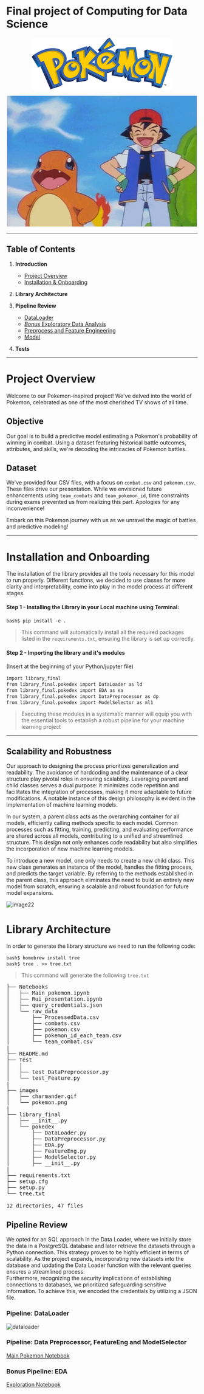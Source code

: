 # Final project of Computing for Data Science

<p align="center">
  <a href="https://pokemondb.net/pokedex/all/">
    <img src="https://github.com/ruimaciell/CDS_final_pokemon/blob/main/images/pokemon.png" alt="Header">
  </a>
</p>

<p align="center">
  <img src="https://github.com/ruimaciell/CDS_final_pokemon/blob/main/images/charmander.gif" alt="charmander">
</p>  
  
---
## Table of Contents

1. **Introduction**
    - [Project Overview](#roject-overview)
    - [Installation & Onboarding](#nstallation-&-onboarding)

2. **Library Architecture**

3. **Pipeline Review**
    - [DataLoader](#dataloader)
    - [*Bonus* Exploratory Data Analysis](#bonus-exploratory-data-analysis)
    - [Preprocess and Feature Engineering](#preprocess-and-feature-engineering)
    - [Model](#model)

4. **Tests**
---
# Project Overview

Welcome to our Pokemon-inspired project! We've delved into the world of Pokemon, celebrated as one of the most cherished TV shows of all time.

## Objective

Our goal is to build a predictive model estimating a Pokemon's probability of winning in combat. Using a dataset featuring historical battle outcomes, attributes, and skills, we're decoding the intricacies of Pokemon battles.

## Dataset

We've provided four CSV files, with a focus on `combat.csv` and `pokemon.csv`. These files drive our presentation. While we envisioned future enhancements using `team_combats` and `team_pokemon_id`, time constraints during exams prevented us from realizing this part. Apologies for any inconvenience!

Embark on this Pokemon journey with us as we unravel the magic of battles and predictive modeling!

---
# Installation and Onboarding

The installation of the library provides all the tools necessary for this model to run properly. Different functions, we decided to use classes for more clarity and interpretability, come into play in the model process at different stages.  

#### Step 1 - Installing the Library in your Local machine using Terminal:
 ```bash$ pip install -e .```
>This command will automatically install all the required packages listed in the `requirements.txt`, ensuring the library is set up correctly.

#### Step 2 - Importing the library and it's modules
(Insert at the beginning of your Python/jupyter file)
```
import library_final
from library_final.pokedex import DataLoader as ld
from library_final.pokedex import EDA as ea
from library_final.pokedex import DataPreprocessor as dp
from library_final.pokedex import ModelSelector as ml1
```
>Executing these modules in a systematic manner will equip you with the essential tools to establish a robust pipeline for your machine learning project

--- 
## Scalability and Robustness

Our approach to designing the process prioritizes generalization and readability. The avoidance of hardcoding and the maintenance of a clear structure play pivotal roles in ensuring scalability. Leveraging parent and child classes serves a dual purpose: it minimizes code repetition and facilitates the integration of processes, making it more adaptable to future modifications. A notable instance of this design philosophy is evident in the implementation of machine learning models.

In our system, a parent class acts as the overarching container for all models, efficiently calling methods specific to each model. Common processes such as fitting, training, predicting, and evaluating performance are shared across all models, contributing to a unified and streamlined structure. This design not only enhances code readability but also simplifies the incorporation of new machine learning models.

To introduce a new model, one only needs to create a new child class. This new class generates an instance of the model, handles the fitting process, and predicts the target variable. By referring to the methods established in the parent class, this approach eliminates the need to build an entirely new model from scratch, ensuring a scalable and robust foundation for future model expansions.

<img src="https://github.com/ruimaciell/CDS_final_pokemon/blob/main/images/image22.jpeg" alt="image22">

# Library Architecture  
In order to generate the library structure we need to run the following code: 
```
bash$ homebrew install tree
bash$ tree . >> tree.txt
```
>This command will generate the following `tree.txt`

<pre>
├── Notebooks
│   ├── Main_pokemon.ipynb
│   ├── Rui_presentation.ipynb
│   ├── query_credentials.json
│   └── raw_data
│       ├── ProcessedData.csv
│       ├── combats.csv
│       ├── pokemon.csv
│       ├── pokemon_id_each_team.csv
│       └── team_combat.csv
|
├── README.md
├── Test
│   │    
│   ├── test_DataPreprocessor.py
│   └── test_Feature.py
|
├── images
│   ├── charmander.gif
│   └── pokemon.png
|
├── library_final
│   ├── __init__.py
│   └── pokedex
│       ├── DataLoader.py
│       ├── DataPreprocessor.py
│       ├── EDA.py
│       ├── FeatureEng.py
│       ├── ModelSelector.py
│       ├── __init__.py
|
├── requirements.txt
├── setup.cfg
├── setup.py
└── tree.txt

12 directories, 47 files
</pre>


## Pipeline Review
We opted for an SQL approach in the Data Loader, where we initially store the data in a PostgreSQL database and later retrieve the datasets through a Python connection. This strategy proves to be highly efficient in terms of scalability. As the project expands, incorporating new datasets into the database and updating the Data Loader function with the relevant queries ensures a streamlined process.  
Furthermore, recognizing the security implications of establishing connections to databases, we prioritized safeguarding sensitive information. To achieve this, we encoded the credentials by utilizing a JSON file.

### Pipeline: DataLoader
<img src="https://github.com/ruimaciell/CDS_final_pokemon/blob/main/images/dataloader.png" alt="dataloader">
  
### Pipeline: Data Preprocessor, FeatureEng and ModelSelector
[Main Pokemon Notebook](https://github.com/ruimaciell/CDS_final_pokemon/blob/main/Notebooks/Main_pokemon.ipynb)

### Bonus Pipeline: EDA
[Exploration Notebook](https://github.com/ruimaciell/CDS_final_pokemon/blob/main/Notebooks/Rui_presentation.ipynb)
